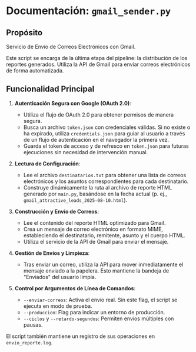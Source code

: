 
# Documentación: `gmail_sender.py`

## Propósito

Servicio de Envío de Correos Electrónicos con Gmail.

Este script se encarga de la última etapa del pipeline: la distribución de los reportes generados. Utiliza la API de Gmail para enviar correos electrónicos de forma automatizada.

## Funcionalidad Principal

1.  **Autenticación Segura con Google (OAuth 2.0)**:
    - Utiliza el flujo de OAuth 2.0 para obtener permisos de manera segura.
    - Busca un archivo `token.json` con credenciales válidas. Si no existe o ha expirado, utiliza `credentials.json` para guiar al usuario a través de un flujo de autenticación en el navegador la primera vez.
    - Guarda el token de acceso y de refresco en `token.json` para futuras ejecuciones sin necesidad de intervención manual.

2.  **Lectura de Configuración**: 
    - Lee el archivo `destinatarios.txt` para obtener una lista de correos electrónicos y los asuntos correspondientes para cada destinatario.
    - Construye dinámicamente la ruta al archivo de reporte HTML generado por `main.py`, basándose en la fecha actual (p. ej., `gmail_attractive_leads_2025-08-10.html`).

3.  **Construcción y Envío de Correos**:
    - Lee el contenido del reporte HTML optimizado para Gmail.
    - Crea un mensaje de correo electrónico en formato MIME, estableciendo el destinatario, remitente, asunto y el cuerpo HTML.
    - Utiliza el servicio de la API de Gmail para enviar el mensaje.

4.  **Gestión de Envíos y Limpieza**:
    - Tras enviar un correo, utiliza la API para mover inmediatamente el mensaje enviado a la papelera. Esto mantiene la bandeja de "Enviados" del usuario limpia.

5.  **Control por Argumentos de Línea de Comandos**:
    - `--enviar-correos`: Activa el envío real. Sin este flag, el script se ejecuta en modo de prueba.
    - `--produccion`: Flag para indicar un entorno de producción.
    - `--ciclos` y `--retardo-segundos`: Permiten envíos múltiples con pausas.

El script también mantiene un registro de sus operaciones en `envio_reporte.log`.
